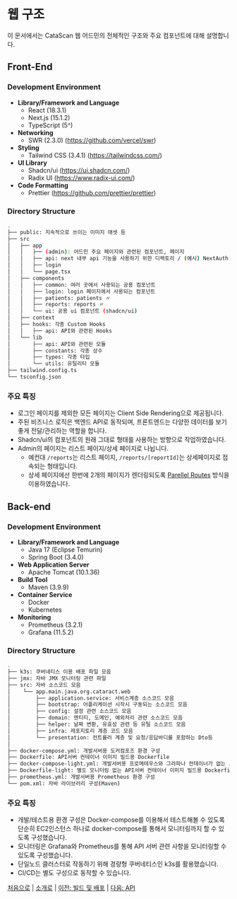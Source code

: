 # 웹 구조

이 문서에서는 CataScan 웹 어드민의 전체적인 구조와 주요 컴포넌트에 대해 설명합니다.

## Front-End

### Development Environment

- **Library/Framework and Language**
  - React (18.3.1)
  - Next.js (15.1.2)
  - TypeScript (5^)
- **Networking**
  - SWR (2.3.0) (https://github.com/vercel/swr)
- **Styling**
  - Tailwind CSS (3.4.1) (https://tailwindcss.com/)
- **UI Library**
  - Shadcn/ui (https://ui.shadcn.com/)
  - Radix UI (https://www.radix-ui.com/)
- **Code Formatting**
  - Prettier (https://github.com/prettier/prettier)

### Directory Structure

```bash
.
├── public: 지속적으로 쓰이는 이미지 애셋 등
├── src
│   ├── app
│   │   ├── (admin): 어드민 주요 페이지와 관련된 컴포넌트, 페이지
│   │   ├── api: next 내부 api 기능을 사용하기 위한 디렉토리 / (예시) NextAuth 로직 등
│   │   ├── login
│   │   └── page.tsx
│   ├── components
│   │   ├── common: 여러 곳에서 사용되는 공용 컴포넌트
│   │   ├── login: login 페이지에서 사용되는 컴포넌트
│   │   ├── patients: patients 〃
│   │   ├── reports: reports 〃
│   │   └── ui: 공용 ui 컴포넌트 (shadcn/ui)
│   ├── context
│   ├── hooks: 각종 Custom Hooks
│   │   ├── api: API와 관련된 Hooks
│   └── lib
│       ├── api: API와 관련된 모듈
│       ├── constants: 각종 상수
│       ├── types: 각종 타입
│       └── utils: 유틸리티 모듈
├── tailwind.config.ts
└── tsconfig.json
```

### 주요 특징

- 로그인 페이지를 제외한 모든 페이지는 Client Side Rendering으로 제공됩니다.
- 주된 비즈니스 로직은 백엔드 API로 동작되며, 프론트엔드는 다양한 데이터를 보기 좋게 전달/관리하는 역할을 합니다.
- Shadcn/ui의 컴포넌트의 원래 그대로 형태를 사용하는 방향으로 작업하였습니다.
- Admin의 페이지는 리스트 페이지/상세 페이지로 나뉩니다.
  - 예컨대 `/reports`는 리스트 페이지, `/reports/[reportId]`는 상세페이지로 접속되는 형태입니다.
  - 상세 페이지에선 한번에 2개의 페이지가 렌더링되도록 [Parellel Routes](https://nextjs.org/docs/app/building-your-application/routing/parallel-routes) 방식을 이용하였습니다.


## Back-end

### Development Environment
- **Library/Framework and Language**
  - Java 17 (Eclipse Temurin)
  - Spring Boot (3.4.0)
- **Web Application Server**
  - Apache Tomcat (10.1.36)
- **Build Tool**
  - Maven (3.9.9)
- **Container Service**
  - Docker
  - Kubernetes
- **Monitoring**
  - Prometheus (3.2.1)
  - Grafana (11.5.2)


### Directory Structure

```bash
.
├── k3s: 쿠버네티스 이용 배포 파일 모음  
├── jmx: 자바 JMX 모니터링 관련 파일
├── src: 자바 소스코드 모음
│    └── app.main.java.org.cataract.web  
│        ├── application.service: 서비스계층 소스코드 모음
│        ├── bootstrap: 어플리케이션 시작시 구동되는 소스코드 모음
│        ├── config: 설정 관련 소스코드 모음
│        ├── domain: 엔티티, 도메인, 예외처리 관련 소스코드 모음
│        ├── helper: 날짜 변환, 유효성 관련 등 유틸 소스코드 모음
│        ├── infra: 레포지토리 계층 코드 모음
│        └── presentation: 컨트롤러 계층 및 요청/응답바디를 포함하는 Dto등 
│
├── docker-compose.yml: 개발서버용 도커컴포즈 환경 구성
├── Dockerfile: API서버 컨테이너 이미지 빌드용 Dockerfile
├── docker-compose-light.yml: 개발서버용 프로메테우스와 그라파나 컨테이너가 없는 도커컴포즈 환경 구성
├── Dockerfile-light: 별도 모니터링 없는 API서버 컨테이너 이미지 빌드용 Dockerfile
├── prometheus.yml: 개발서버용 Prometheus 환경 구성
└── pom.xml: 자바 라이브러리 구성(Maven) 


```


### 주요 특징
- 개발/테스트용 환경 구성은 Docker-compose를 이용해서 테스트해볼 수 있도록 단순히 EC2인스턴스 하나로 docker-compose를 통해서 모니터링까지 할 수 있도록 구성했습니다. 
- 모니터링은 Grafana와 Prometheus를 통해 API 서버 관련 사항을 모니터링할 수 있도록 구성했습니다. 
- 단일노드 클러스터로 작동하기 위해 경량형 쿠버네티스인 k3s를 활용했습니다.
- CI/CD는 별도 구성으로 동작할 수 있습니다. 


[처음으로](../overview.md) |
[소개로](00_introduction.md) |
[이전: 빌드 및 배포](01_build_and_deployment.md) |
[다음: API](03_api.md)